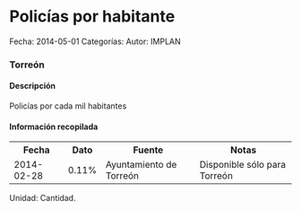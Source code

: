 Policías por habitante
=====

Fecha: 2014-05-01
Categorías: 
Autor: IMPLAN

### Torreón

#### Descripción

Policías por cada mil habitantes

#### Información recopilada

<table class="table table-hover table-bordered">
  <tr><th>Fecha</th><th>Dato</th><th>Fuente</th><th>Notas</th></tr>
  <tr><td>2014-02-28</td><td>0.11%</td><td>Ayuntamiento de Torreón</td><td>Disponible sólo para Torreón</td></tr>
</table>

Unidad: Cantidad.
